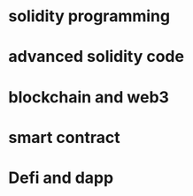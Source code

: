 # solidity programming
# advanced solidity code
# blockchain and web3
# smart contract
# Defi and dapp
